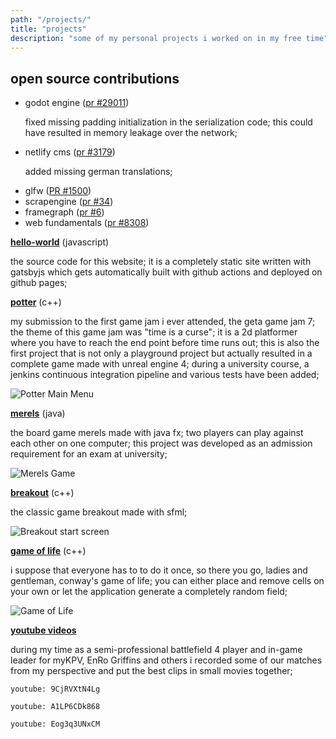 ```yaml
---
path: "/projects/"
title: "projects"
description: "some of my personal projects i worked on in my free time"
---
```


<section>
    <h2>open source contributions</h2>
    <ul>
        <li>
        godot engine (<a href="https://github.com/godotengine/godot/pull/29011" rel="noopener noreferrer" target="_blank">pr #29011</a>)
        <p>fixed missing padding initialization in the serialization code; this could have resulted in memory leakage over the network;</p>
        </li>
        <li>
        netlify cms (<a href="https://github.com/netlify/netlify-cms/pull/3179" rel="noopener noreferrer" target="_blank">pr #3179</a>)
        <p>added missing german translations;</p>
        </li>
        <li>glfw (<a href="https://github.com/glfw/glfw/pull/1500" rel="noopener noreferrer" target="_blank">PR #1500</a>)</li>
        <li>scrapengine (<a href="https://github.com/ScrappyCocco/ScrapEngine/pull/34" rel="noopener noreferrer" target="_blank">pr #34</a>)</li>
        <li>framegraph (<a href="https://github.com/azhirnov/FrameGraph/pull/6" rel="noopener noreferrer" target="_blank">pr #6</a>)</li>
        <li>web fundamentals (<a href="https://github.com/google/WebFundamentals/pull/8308" rel="noopener noreferrer" target="_blank">pr  #8308</a>)</li>
    </ul>
</section>

<section>
    <p><a href="https://github.com/zann1x/hello-world" rel="noopener noreferrer" target="_blank"><strong>hello-world</strong></a> (javascript)</p>
    <p>the source code for this website; it is a completely static site written with gatsbyjs which gets automatically built with github actions and deployed on github pages;</p>
</section>

<section>
    <p><a href="https://github.com/zann1x/Potter" rel="noopener noreferrer" target="_blank"><strong>potter</strong></a> (c++)</p>
    <p>
    my submission to the first game jam i ever attended, the geta game jam 7; the theme of this game jam was "time is a curse"; it is a 2d platformer where you have to reach the end point before time runs out; this is also the first project that is not only a playground project but actually resulted in a complete game made with unreal engine 4; during a university course, a jenkins continuous integration pipeline and various tests have been added;
    </p>
    <img src="/images/potter_main_menu.png" alt="Potter Main Menu">
</section>

<section>
    <p><a href="https://github.com/zann1x/MerelsFX" rel="noopener noreferrer" target="_blank"><strong>merels</strong></a> (java)</p>
    <p>
    the board game merels made with java fx; two players can play against each other on one computer; this project was developed as an admission requirement for an exam at university;
    </p>
    <img src="/images/merels_game.png" alt="Merels Game">
</section>

<section>
    <p><a href="https://github.com/zann1x/Breakout" rel="noopener noreferrer" target="_blank"><strong>breakout</strong></a> (c++)</p>
    <p>the classic game breakout made with sfml;</p>
    <img src="/images/breakout_start.png" alt="Breakout start screen">
</section>

<section>
    <p><a href="https://github.com/zann1x/GameOfLifeSFML" rel="noopener noreferrer" target="_blank"><strong>game of life</strong></a> (c++)</p>
    <p>
    i suppose that everyone has to to do it once, so there you go, ladies and gentleman, conway's game of life; you can either place and remove cells on your own or let the application generate a completely random field;
    </p>
    <img src="/images/game_of_life.png" alt="Game of Life">
</section>

<section>
    <p><a href="https://www.youtube.com/user/z4nNIx42" rel="noopener noreferrer" target="_blank"><strong>youtube videos</strong></a></p>
    <p>
    during my time as a semi-professional battlefield 4 player and in-game leader for myKPV, EnRo Griffins and others i recorded some of our matches from my perspective and put the best clips in small movies together;
    </p>
</section>

`youtube: 9CjRVXtN4Lg`

`youtube: A1LP6CDk868`

`youtube: Eog3q3UNxCM`
